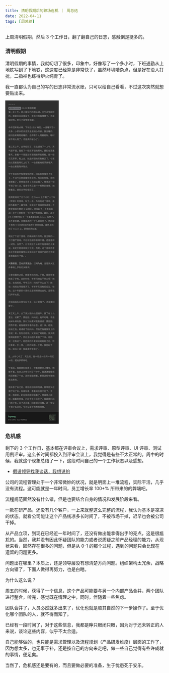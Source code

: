 ```yaml
---
title: 清明假期后的职场危机 ｜ 周总结
date: 2022-04-11
tags: [周总结]
---
```


上周清明假期，然后 3 个工作日，翻了翻自己的日志，感触倒是挺多的。

<!-- more -->

### 清明假期

清明假期的事情，我就叨叨了很多，印象中，好像写了一个多小时，下班通勤从上地铁写到了下地铁，这速度已经算是非常快了，虽然环境嘈杂点，但是好在没人打扰，二指禅也练得炉火纯青了。

我一直都认为自己的写的日志非常流水账，只可以给自己看看，不过这次突然就想要贴出来。

![](../image/2022-04-11-week-sumary/MjA1MDk5OTQ.jpg)

### 危机感

剩下的 3 个工作日，基本都在评审会议上，需求评审、原型评审、UI 评审、测试用例评审。这么长时间都投入到评审会议上，我觉得是有些不太正常的。周中的时候，我就这个现象总结了一下，这段时间自己的一个工作状态以及感想。

- [假设领导找我谈话，我想说的](/2022/04/07/project-and-product.html)

公司的流程管理处于一个非常微妙的状况，就是明面上一堆流程，实际干活，几乎没有流程。这可能就是一年时间，员工增长率 100+% 所带来的的弊端吧。

流程规范固然没有什么错，但是也要结合自身的情况和发展阶段来看。

一款在研产品，还没有几个客户，一上来就整这么完整的流程，我认为基本是凉凉的状态。就看公司能让这个产品线凉多长时间了，不被市场干掉，迟早也会被公司干掉。

从产品立项，到现在已经近一年时间了，还没有做出能拿得出手的亮点，这是很尴尬的。当然，我并没有因此怀疑团队的能力或者说质疑之前产品经理的能力，从现状来看，固然存在很多的问题，但是从 0-1 的那个过程，遇到的问题只会比现在遗留的问题更多。

问题出在哪里？本质上，还是领导层没有想清楚方向问题。组织架构太冗余，战略方向错了，下面人做得再努力，也是白瞎。

为什么这么说？

周五的时候，获得了一个信息，这个产品可能要与另一个内部产品合并，两个团队进行整合，听完，感觉既在情理之中，同时，伴随着一些焦虑。

团队合并了，人员必然就多出来了，优化也就是顺其自然的下一步操作了。至于优化哪个团队的人，就不得而知了。

已经有一段时间了，对于这些信息，我都是睁只眼闭只眼，因为对于还未转正的人来说，谈论这些内容，似乎不太合适。

自己能够做的，也只能是需求管理以及流程规划（产品研发维度）层面的工作了，因为想太多，也无事于补，还是按自己的方向来走吧，做一些自己觉得有些许成就的事情，便足矣。

当然了，危机感还是要有的，而且要做必要的准备，生于忧患死于安乐。
